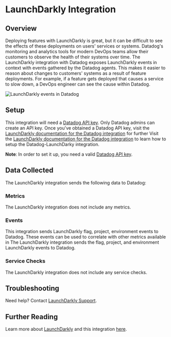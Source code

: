 # LaunchDarkly Integration

## Overview

Deploying features with LaunchDarkly is great, but it can be difficult to see
the effects of these deployments on users' services or systems. Datadog's
monitoring and analytics tools for modern DevOps teams allow their customers to
observe the health of their systems over time. The LaunchDarkly integration with
Datadog exposes LaunchDarkly events in context with events gathered by the
Datadog agents. This makes it easier to reason about changes to customers'
systems as a result of feature deployments. For example, if a feature gets
deployed that causes a service to slow down, a DevOps engineer can see the cause
within Datadog.

![LaunchDarkly events in Datadog][2]

## Setup


This integration will need a [Datadog API key][1]. Only Datadog admins can
create an API key. Once you've obtained a Datadog API key, visit the
[LaunchDarkly documentation for the Datadog integration][3] for further
Visit the [LaunchDarkly documentation for the Datadog integration][3] to learn how to setup the Datadog-LaunchDarky integration.

**Note**: In order to set it up, you need a valid [Datadog API key][1].

## Data Collected

The LaunchDarkly integration sends the following data to Datadog:

### Metrics

The LaunchDarkly integration does not include any metrics.

### Events

This integration sends LaunchDarkly flag, project, environment events to
Datadog. These events can be used to correlate with other metrics available in
The LaunchDarkly integration sends the flag, project, and environment LaunchDarkly events to Datadog.

### Service Checks

The LaunchDarkly integration does not include any service checks.

## Troubleshooting

Need help? Contact [LaunchDarkly Support][4].

## Further Reading

Learn more about [LaunchDarkly][5] and this integration [here][3].

[1]: https://app.datadoghq.com/account/settings#api
[2]: https://raw.githubusercontent.com/DataDog/integrations-extras/master/launchdarkly/assets/image/ld-datadog-hover.gif
[3]: https://docs.launchdarkly.com/docs/datadog
[4]: https://support.launchdarkly.com/hc/en-us/requests/new
[5]: https://launchdarkly.com
